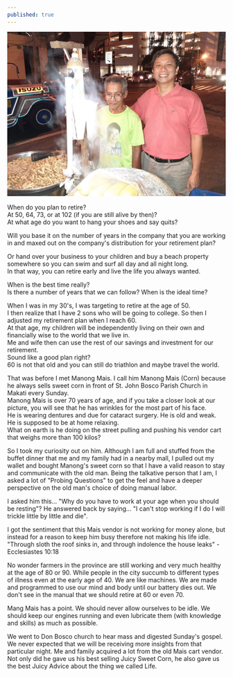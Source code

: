 ```yaml
---
published: true
---
```

![Retire](/images/Retire.jpg)

When do you plan to retire?   
At 50, 64, 73, or at 102 (if you are still alive by then)?   
At what age do you want to hang your shoes and say quits?

Will you base it on the number of years in the company that you are working in and maxed out on the company's distribution for your retirement plan?

Or hand over your business to your children and buy a beach property somewhere so you can swim and surf all day and all night long.   
In that way, you can retire early and live the life you always wanted.

When is the best time really?   
Is there a number of years that we can follow? 
When is the ideal time?

When I was in my 30's, I was targeting to retire at the age of 50.   
I then realize that I have 2 sons who will be going to college. 
So then I adjusted my retirement plan when I reach 60.   
At that age, my children will be independently living on their own and financially wise to the world that we live in.   
Me and wife then can use the rest of our savings and investment for our retirement.   
Sound like a good plan right?   
60 is not that old and you can still do triathlon and maybe travel the world. 

That was before I met Manong Mais. I call him Manong Mais (Corn) because he always sells sweet corn in front of St. John Bosco Parish Church in Makati every Sunday.   
Manong Mais is over 70 years of age, and if you take a closer look at our picture, you will see that he has wrinkles for the most part of his face.   
He is wearing dentures and due for cataract surgery. He is old and weak. He is supposed to be at home relaxing.   
What on earth is he doing on the street pulling and pushing his vendor cart that weighs more than 100 kilos?

So I took my curiosity out on him. Although I am full and stuffed from the buffet dinner that me and my family had in a nearby mall, I pulled out my wallet and bought Manong's sweet corn so that I have a valid reason to stay and communicate with the old man.
Being the talkative person that I am, I asked a lot of "Probing Questions" to get the feel and have a deeper perspective on the old man's choice of doing manual labor. 
  
I asked him this... "Why do you have to work at your age when you should be resting"?
He answered back by saying... "I can't stop working if I do I will trickle little by little and die".

I got the sentiment that this Mais vendor is not working for money alone, but instead for a reason to keep him busy therefore not making his life idle.  
"Through sloth the roof sinks in, and through indolence the house leaks" -Ecclesiastes 10:18

No wonder farmers in the province are still working and very much healthy at the age of 80 or 90. 
While people in the city succumb to different types of illness even at the early age of 40.
We are like machines. We are made and programmed to use our mind and body until our battery dies out.
We don't see in the manual that we should retire at 60 or even 70. 

Mang Mais has a point. We should never allow ourselves to be idle. We should keep our engines running and even lubricate them (with knowledge and skills) as much as possible.

We went to Don Bosco church to hear mass and digested Sunday's gospel. We never expected that we will be receiving more insights from that particular night.
Me and family acquired a lot from the old Mais cart vendor. 
Not only did he gave us his best selling Juicy Sweet Corn, he also gave us the best Juicy Advice about the thing we called Life.  